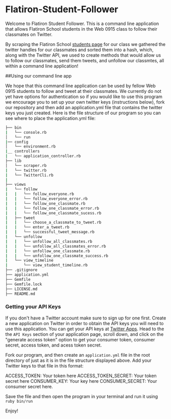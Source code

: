 # Flatiron-Student-Follower

Welcome to Flatiron Student Follower. This is a command line application that allows Flatiron School students in the Web 0915 class to follow their classmates on Twitter. 

By scraping the Flatiron School [students page](https://learn-co-students.github.io/deploy-on-day-1-web-0915/) for our class we gathered the twitter handles for our classmates and sorted them into a hash, which, along with the Twitter API, we used to create methods that would allow us to follow our classmates, send them tweets, and unfollow our classmtes, all within a command line application!

##Using our command line app

We hope that this command line application can be used by fellow Web 0915 students to follow and tweet at their classmates. We currently do not yet have options for authentication so if you would like to use this program we encourage you to set up your own twitter keys (instructions below), fork our repository and then add an application.yml file that contains the twitter keys you just created. Here is the file structure of our program so you can see where to place the application.yml file:

```bash
├── bin
|	└── console.rb
│   └── run
|── config
│   └── environment.rb
|__ controllers
|   └── application_controller.rb
├── lib
│   └── scraper.rb
|   └── twitter.rb
|   └── TwitterCli.rb
|
├── views
|   └── follow
|   |	└── follow_everyone.rb
|   |	└── follow_everyone_error.rb
|   |	└── follow_one_classmate.rb
|   |	└── follow_one_classmate_error.rb
|   |	└── follow_one_classmate_sucess.rb
|   ├── tweet
|   |	└── choose_a_classmate_to_tweet.rb
|   |	└── enter_a_tweet.rb
|   |	└── successful_tweet_message.rb
|   └── unfollow
|   |	└── unfollow_all_classmates.rb
|   |	└── unfollow_all_classmates_error.rb
|   |	└── unfollow_one_classmate.rb
|   |	└── unfollow_one_classmate_success.rb
|   └── view_timeline
|    	└── view_student_timeline.rb
├── .gitignore
├── application.yml
├── Gemfile
├── Gemfile.lock
├── LICENSE.md
├── README.md
```

### Getting your API Keys

If you don't have a Twitter account make sure to sign up for one first. Create a new application on Twitter in order to obtain the API keys you will need to use this application. You can get your API keys at [Twitter Apps](https://apps.twitter.com/). Head to the the `API Keys` section of your application page, scroll down, and click on the "generate access token" option to get your consumer token, consumer secret, access token, and acess token secret.

Fork our program, and then create an `application.yml` file in the root directory of just as it is in the file structure displayed above. Add your Twitter keys to that file in this format:

ACCESS_TOKEN: Your token here
ACCESS_TOKEN_SECRET: Your token secret here
CONSUMER_KEY: Your key here
CONSUMER_SECRET: Your consumer secret here.

Save the file and then open the program in your terminal and run it using `ruby bin/run`

Enjoy!